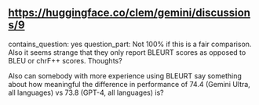 ## https://huggingface.co/clem/gemini/discussions/9

contains_question: yes
question_part: Not 100% if this is a fair comparison. Also it seems strange that they only report BLEURT scores as opposed to BLEU or chrF++ scores. Thoughts?

Also can somebody with more experience using BLEURT say something about how meaningful the difference in performance of 74.4 (Gemini Ultra, all languages) vs 73.8 (GPT-4, all languages) is?